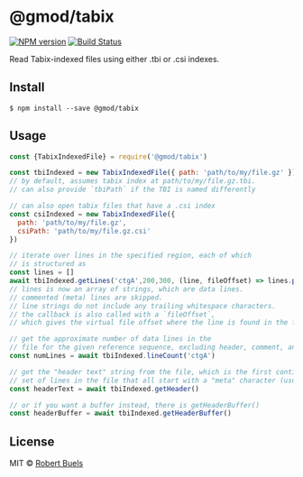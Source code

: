 # @gmod/tabix

[![NPM version](https://img.shields.io/npm/v/@gmod/tabix.svg?style=flat-square)](https://npmjs.org/package/@gmod/tabix)
[![Build Status](https://img.shields.io/travis/GMOD/tabix-js/master.svg?style=flat-square)](https://travis-ci.org/GMOD/tabix-js) 

Read Tabix-indexed files using either .tbi or .csi indexes.

## Install

    $ npm install --save @gmod/tabix

## Usage

```js
const {TabixIndexedFile} = require('@gmod/tabix')

const tbiIndexed = new TabixIndexedFile({ path: 'path/to/my/file.gz' })
// by default, assumes tabix index at path/to/my/file.gz.tbi.
// can also provide `tbiPath` if the TBI is named differently

// can also open tabix files that have a .csi index
const csiIndexed = new TabixIndexedFile({
  path: 'path/to/my/file.gz',
  csiPath: 'path/to/my/file.gz.csi'
})

// iterate over lines in the specified region, each of which
// is structured as 
const lines = []
await tbiIndexed.getLines('ctgA',200,300, (line, fileOffset) => lines.push(line))
// lines is now an array of strings, which are data lines.
// commented (meta) lines are skipped.
// line strings do not include any trailing whitespace characters.
// the callback is also called with a `fileOffset`,
// which gives the virtual file offset where the line is found in the file

// get the approximate number of data lines in the
// file for the given reference sequence, excluding header, comment, and whitespace lines
const numLines = await tbiIndexed.lineCount('ctgA')

// get the "header text" string from the file, which is the first contiguous
// set of lines in the file that all start with a "meta" character (usually #)
const headerText = await tbiIndexed.getHeader()

// or if you want a buffer instead, there is getHeaderBuffer()
const headerBuffer = await tbiIndexed.getHeaderBuffer()
```

## License

MIT © [Robert Buels](https://github.com/rbuels)
